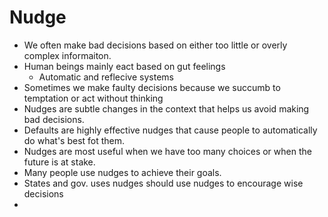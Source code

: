 # Nudge

- We often make bad decisions based on either too little or overly complex informaiton.
- Human beings mainly eact based on gut feelings
	- Automatic and reflecive systems
- Sometimes we make faulty decisions because we succumb to temptation or act without thinking
- Nudges are subtle changes in the context that helps us avoid making bad decisions.
- Defaults are highly effective nudges that cause people to automatically do what's best fot them.
- Nudges are most useful when we have too many choices or when the future is at stake.
- Many people use nudges to achieve their goals.
- States and gov. uses nudges should use nudges to encourage wise decisions
- 